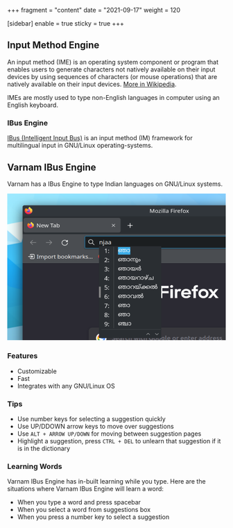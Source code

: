 +++
fragment = "content"
date = "2021-09-17"
weight = 120

[sidebar]
  enable = true
  sticky = true
+++

## Input Method Engine

An input method (IME) is an operating system component or program that enables users to generate characters not natively available on their input devices by using sequences of characters (or mouse operations) that are natively available on their input devices. [More in Wikipedia](https://en.wikipedia.org/wiki/Input_method).

IMEs are mostly used to type non-English languages in computer using an English keyboard.

### IBus Engine

[IBus (Intelligent Input Bus)](https://en.wikipedia.org/wiki/Intelligent_Input_Bus) is an input method (IM) framework for multilingual input in GNU/Linux operating-systems.

## Varnam IBus Engine

Varnam has a IBus Engine to type Indian languages on GNU/Linux systems.

![](/_index/im.png)

### Features

* Customizable
* Fast
* Integrates with any GNU/Linux OS

### Tips

* Use number keys for selecting a suggestion quickly
* Use UP/DDOWN arrow keys to move over suggestions
* Use `ALT + ARROW UP/DOWN` for moving between suggestion pages
* Highlight a suggestion, press `CTRL + DEL` to unlearn that suggestion if it is in the dictionary

### Learning Words

Varnam IBus Engine has in-built learning while you type. Here are the situations where Varnam IBus Engine will learn a word:

* When you type a word and press spacebar
* When you select a word from suggestions box
* When you press a number key to select a suggestion
